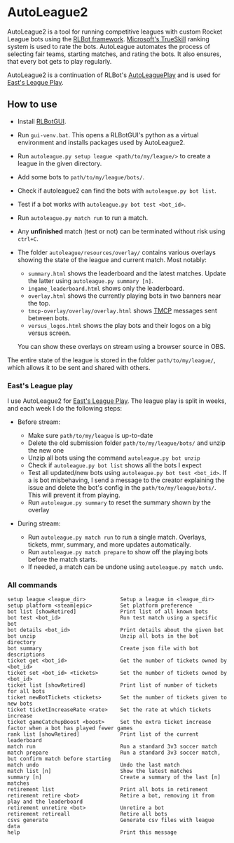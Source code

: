 # AutoLeague2

AutoLeague2 is a tool for running competitive leagues with custom Rocket League bots using the [RLBot framework](http://rlbot.org/).
[Microsoft's TrueSkill](https://www.microsoft.com/en-us/research/project/trueskill-ranking-system/) ranking system is used to rate the bots.
AutoLeague automates the process of selecting fair teams, starting matches, and rating the bots.
It also ensures, that every bot gets to play regularly.

AutoLeague2 is a continuation of RLBot's [AutoLeaguePlay](https://github.com/RLBot/AutoLeaguePlay) and is used for [East's League Play](https://docs.google.com/document/d/1PzZ3UgBp36RO7V6iiXN3AnLioDUAW9jwgHpZXiFuvIg/edit#).  

## How to use

* Install [RLBotGUI](http://rlbot.org/).
* Run `gui-venv.bat`. This opens a RLBotGUI's python as a virtual environment and installs packages used by AutoLeague2.
* Run `autoleague.py setup league <path/to/my/league/>` to create a league in the given directory.
* Add some bots to `path/to/my/league/bots/`.
* Check if autoleague2 can find the bots with `autoleague.py bot list`.
* Test if a bot works with `autoleague.py bot test <bot_id>`.
* Run `autoleague.py match run` to run a match.
* Any **unfinished** match (test or not) can be terminated without risk using `ctrl+C`.
* The folder `autoleague/resources/overlay/` contains various overlays showing the state of the league and current match. Most notably:
  * `summary.html` shows the leaderboard and the latest matches. Update the latter using `autoleague.py summary [n]`.
  * `ingame_leaderboard.html` shows only the leaderboard.
  * `overlay.html` shows the currently playing bots in two banners near the top.
  * `tmcp-overlay/overlay/overlay.html` shows [TMCP](https://github.com/RLBot/RLBot/wiki/Team-Match-Communication-Protocol) messages sent between bots.
  * `versus_logos.html` shows the play bots and their logos on a big versus screen.

  You can show these overlays on stream using a browser source in OBS.

The entire state of the league is stored in the folder `path/to/my/league/`, which allows it to be sent and shared with others.

### East's League play

I use AutoLeague2 for [East's League Play](https://docs.google.com/document/d/1PzZ3UgBp36RO7V6iiXN3AnLioDUAW9jwgHpZXiFuvIg/edit#). The league play is split in weeks, and each week I do the following steps:

* Before stream:
  * Make sure `path/to/my/league` is up-to-date
  * Delete the old submission folder `path/to/my/league/bots/` and unzip the new one
  * Unzip all bots using the command `autoleague.py bot unzip`
  * Check if `autoleague.py bot list` shows all the bots I expect
  * Test all updated/new bots using `autoleague.py bot test <bot_id>`. If a is bot misbehaving, I send a message to the creator explaining the issue and delete the bot's config in the `path/to/my/league/bots/`. This will prevent it from playing.
  * Run `autoleague.py summary` to reset the summary shown by the overlay

* During stream:
  * Run `autoleague.py match run` to run a single match. Overlays, tickets, mmr, summary, and more updates automatically.
  * Run `autoleague.py match prepare` to show off the playing bots before the match starts.
  * If needed, a match can be undone using `autoleague.py match undo`.

### All commands

```
setup league <league_dir>           Setup a league in <league_dir>
setup platform <steam|epic>         Set platform preference
bot list [showRetired]              Print list of all known bots
bot test <bot_id>                   Run test match using a specific bot
bot details <bot_id>                Print details about the given bot
bot unzip                           Unzip all bots in the bot directory
bot summary                         Create json file with bot descriptions
ticket get <bot_id>                 Get the number of tickets owned by <bot_id>
ticket set <bot_id> <tickets>       Set the number of tickets owned by <bot_id>
ticket list [showRetired]           Print list of number of tickets for all bots
ticket newBotTickets <tickets>      Set the number of tickets given to new bots
ticket ticketIncreaseRate <rate>    Set the rate at which tickets increase
ticket gameCatchupBoost <boost>     Set the extra ticket increase factor when a bot has played fewer games
rank list [showRetired]             Print list of the current leaderboard
match run                           Run a standard 3v3 soccer match
match prepare                       Run a standard 3v3 soccer match, but confirm match before starting
match undo                          Undo the last match
match list [n]                      Show the latest matches
summary [n]                         Create a summary of the last [n] matches
retirement list                     Print all bots in retirement
retirement retire <bot>             Retire a bot, removing it from play and the leaderboard
retirement unretire <bot>           Unretire a bot
retirement retireall                Retire all bots
csvs generate                       Generate csv files with league data
help                                Print this message
```
